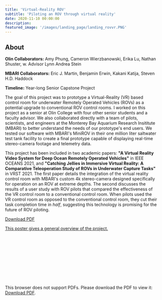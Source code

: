 ```yaml
---
title: 'Virtual-Reality ROV'
subtitle: 'Piloting an ROV through virtual reality'
date: 2020-11-10 00:00:00
description:
featured_image: '/images/landing_page/landing_rovvr.PNG'
---
```



<!-- ![](/images/landing_page/landing_rovvr.PNG =200x) -->
<!-- <img src="/images/landing_page/landing_rovvr.PNG" alt="drawing" width="800"/> -->

<!-- This is the view from inside the VR headset. -->

## About 

**Olin Collaborators:** Amy Phung, Cameron Wierzbanowski, Erika Lu, Nathan Shuster, w. Advisor Lynn Andrea Stein

**MBARI Collaborators:** Eric J. Martin, Benjamin Erwin, Kakani Katija, Steven H.D. Haddock

**Timeline:** Year-long Senior Capstone Project

The goal of this project was to prototype a Virtual-Reality (VR) based control room for underwater Remotely Operated Vehicles (ROVs) as a potential upgrade to conventional ROV control rooms. I worked on this project as a senior at Olin College with four other senior students and a faculty advisor. We also collaborated directly with a team of pilots, scientists, and engineers at the Monterey Bay Aquarium Research Insititute (MBARI) to better understand the needs of our prototype's end users. We tested our software with MBARI's MiniROV in their one million liter saltwater test tank facility to create a final prototype capable of displaying real-time stereo-camera footage and telemetry data.

This project has been included in two academic papers: **"A Virtual Reality Video System for Deep Ocean Remotely Operated Vehicles"** in IEEE OCEANS 2021, and **"Catching Jellies in Immersive Virtual Reality: A Comparative Teleoperation Study of ROVs in Underwater Capture Tasks"** in VRST 2021. The first paper details the integration of the virtual reality control room with MBARI's custom 4k stereo-camera designed specifically for operation on an ROV at extreme depths. The second discusses the results of a user study with ROV pilots that compared the effectiveness of the VR control room to a conventional control room. When pilots used the VR control room as opposed to the conventional control room, they cut their task completion time in *half*, suggesting this technology is promising for the future of ROV piloting.

<a href="/files/mbari_poster.pdf">Download PDF</a>

[This poster gives a general overview of the project.](/files/mbari_poster.pdf)

<object data="/files/mbari_poster.pdf" type="application/pdf" width="700px" height="700px">
    <embed src="/files/mbari_poster.pdf">
        <p>This browser does not support PDFs. Please download the PDF to view it: <a href="/files/mbari_poster.pdf">Download PDF</a>.</p>
    </embed>
</object>



<!-- 

The goal of this project was to prototype a virtual-reality based control room for Remotely Operated Vehicles

 conventional ROV control room

This project was a joint collaboration 

This project was a year long senior capstone project I worked on with four other seniors, an advisor, and

- developing a virtual reality based control room for Remotely Operated Vehicles (ROVs)
- transitioning ROV control room displays from fixed monitors to VR overlays
- live stereo footage creates the illusion of actually being the ROV, perceiving depth
- customizable UI - monitors in control room are large and bulky, can't actually be moved around -->
